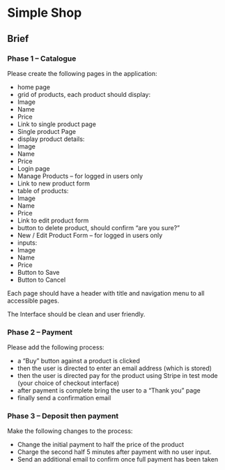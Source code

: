 # Simple Shop

## Brief

### Phase 1 – Catalogue

Please create the following pages in the application:

- home page
- grid of products, each product should display:
- Image
- Name
- Price
- Link to single product page
- Single product Page 
- display product details:
- Image
- Name
- Price
- Login page
- Manage Products –  for logged in users only
- Link to new product form
- table of products: 
- Image
- Name
- Price
- Link to edit product form
- button to delete product, should confirm “are you sure?”
- New / Edit Product Form – for logged in users only
- inputs:
- Image
- Name
- Price
- Button to Save
- Button to Cancel

Each page should have a header with title and navigation menu to all accessible pages.

The Interface should be clean and user friendly.

### Phase 2 – Payment

Please add the following process:

- a “Buy” button against a product is clicked
- then the user is directed to enter an email address (which is stored)
- then the user is directed pay for the product using Stripe in test mode (your choice of checkout interface)
- after payment is complete bring the user to a “Thank you” page
- finally send a confirmation email

### Phase 3 – Deposit then payment

Make the following changes to the process:

- Change the initial payment to half the price of the product
- Charge the second half 5 minutes after payment with no user input.
- Send an additional email to confirm once full payment has been taken
